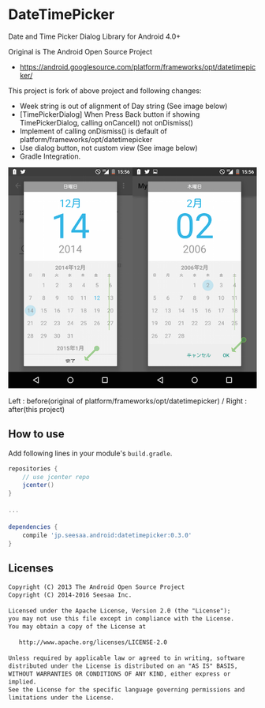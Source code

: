 DateTimePicker
====================

Date and Time Picker Dialog Library for Android 4.0+

Original is The Android Open Source Project
- https://android.googlesource.com/platform/frameworks/opt/datetimepicker/

This project is fork of above project and following changes:

- Week string is out of alignment of Day string (See image below)
- [TimePickerDialog] When Press Back button if showing TimePickerDialog, calling onCancel() not onDismiss()
 - Implement of calling onDismiss() is default of platform/frameworks/opt/datetimepicker
- Use dialog button, not custom view (See image below)
- Gradle Integration.

![Image](./image_assets/screenshot01.png)

Left : before(original of platform/frameworks/opt/datetimepicker) / Right : after(this project)

How to use
--------------------

Add following lines in your module's `build.gradle`.

```groovy
repositories {
    // use jcenter repo
    jcenter()
}

...

dependencies {
    compile 'jp.seesaa.android:datetimepicker:0.3.0'
}
```

Licenses
--------------------

    Copyright (C) 2013 The Android Open Source Project
    Copyright (C) 2014-2016 Seesaa Inc.

    Licensed under the Apache License, Version 2.0 (the "License");
    you may not use this file except in compliance with the License.
    You may obtain a copy of the License at

       http://www.apache.org/licenses/LICENSE-2.0

    Unless required by applicable law or agreed to in writing, software
    distributed under the License is distributed on an "AS IS" BASIS,
    WITHOUT WARRANTIES OR CONDITIONS OF ANY KIND, either express or implied.
    See the License for the specific language governing permissions and
    limitations under the License.
